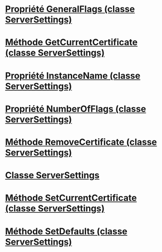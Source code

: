 # [Propriété GeneralFlags (classe ServerSettings)](generalflags-property-serversettings-class.md)
# [Méthode GetCurrentCertificate (classe ServerSettings)](getcurrentcertificate-method-serversettings-class.md)
# [Propriété InstanceName (classe ServerSettings)](instancename-property-serversettings-class.md)
# [Propriété NumberOfFlags (classe ServerSettings)](numberofflags-property-serversettings-class.md)
# [Méthode RemoveCertificate (classe ServerSettings)](removecertificate-method-serversettings-class.md)
# [Classe ServerSettings](serversettings-class.md)
# [Méthode SetCurrentCertificate (classe ServerSettings)](setcurrentcertificate-method-serversettings-class.md)
# [Méthode SetDefaults (classe ServerSettings)](setdefaults-method-serversettings-class.md)
